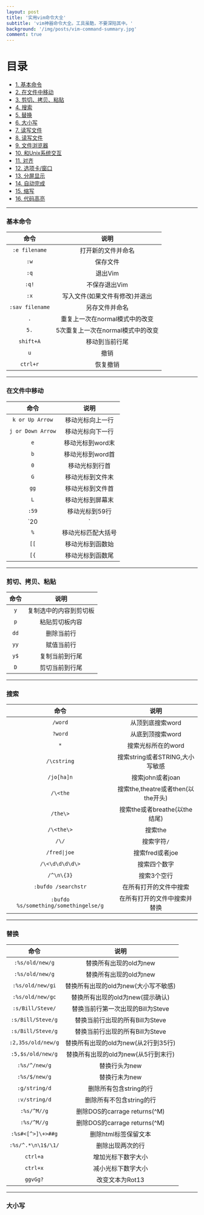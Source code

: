 ```yaml
---
layout: post
title: '实用vim命令大全'
subtitle: 'vim神器命令大全。工具虽酷，不要深陷其中。'
background: '/img/posts/vim-command-summary.jpg'
comment: true
---
```


# 目录

- [1. 基本命令](#1)
- [2. 在文件中移动](#2)
- [3. 剪切、拷贝、粘贴](#3)
- [4. 搜索](#4)
- [5. 替换](#5)
- [6. 大小写](#6)
- [7. 读写文件](#7)
- [8. 读写文件](#8)
- [9. 文件浏览器](#9)
- [10. 和Unix系统交互](#10)
- [11. 对齐](#11)
- [12. 选项卡/窗口](#12)
- [13. 分屏显示](#13)
- [14. 自动完成](#14)
- [15. 缩写](#15)
- [16. 代码高亮](#16)

---

<h3 id="1">基本命令</h3>

| 命令 | 说明 |
| :--:| :--: |
| `:e filename` | 打开新的文件并命名 |
| `:w` | 保存文件 |
| `:q` | 退出Vim |
| `:q!` | 不保存退出Vim |
| `:x` | 写入文件(如果文件有修改)并退出 |
| `:sav filename` | 另存文件并命名 |
| `.` | 重复上一次在normal模式中的改变 |
| `5.` | 5次重复上一次在normal模式中的改变 |
| `shift+A` | 移动到当前行尾 |
| `u` | 撤销 |
| `ctrl+r` | 恢复撤销 |

---

<h3 id="2">在文件中移动</h3>

| 命令 | 说明 |
| :--:| :--: |
| `k or Up Arrow` | 移动光标向上一行 |
| `j or Down Arrow` | 移动光标向下一行 |
| `e` | 移动光标到word末 |
| `b` | 移动光标到word首 |
| `0` | 移动光标到行首 |
| `G` | 移动光标到文件末 |
| `gg` | 移动光标到文件首 |
| `L` | 移动光标到屏幕末 |
| `:59` | 移动光标到59行 |
| `20|` | 移动光标到20列 |
| `%` | 移动光标匹配大括号 |
| `[[` | 移动光标到函数始 |
| `[{` | 移动光标到函数尾 |

---

<h3 id="3">剪切、拷贝、粘贴</h3>

| 命令 | 说明 |
| :--:| :--: |
| `y` | 复制选中的内容到剪切板 |
| `p` | 粘贴剪切板内容 |
| `dd` | 删除当前行 |
| `yy` | 赋值当前行 |
| `y$` | 复制当前到行尾 |
| `D` | 剪切当前到行尾 |

---

<h3 id="3">搜索</h3>

| 命令 | 说明 |
| :--:| :--: |
| `/word` | 从顶到底搜索word |
| `?word` | 从底到顶搜索word |
| `*` | 搜索光标所在的word |
| `/\cstring` | 搜索string或者STRING,大小写敏感 |
| `/jo[ha]n` | 搜索john或者joan |
| `/\<the` | 搜索the,theatre或者then(以the开头) |
| `/the\>` | 搜索the或者breathe(以the结尾) |
| `/\<the\>` | 搜索the |
| `/\/` | 搜索字符`/` |
| `/fred\|joe` | 搜索fred或者joe |
| `/\<\d\d\d\d\>` | 搜索四个数字 |
| `/^\n\{3}` | 搜索3个空行 |
| `:bufdo /searchstr` | 在所有打开的文件中搜索 |
| `:bufdo %s/something/somethingelse/g` | 在所有打开的文件中搜索并替换 |

---

<h3 id="3">替换</h3>

| 命令 | 说明 |
| :--:| :--: |
| `:%s/old/new/g` | 替换所有出现的old为new |
| `:%s/old/new/g` | 替换所有出现的old为new |
| `:%s/old/new/gi` | 替换所有出现的old为new(大小写不敏感) |
| `:%s/old/new/gc` | 替换所有出现的old为new(提示确认) |
| `:s/Bill/Steve/` | 替换当前行第一次出现的Bill为Steve |
| `:s/Bill/Steve/g` | 替换当前行出现的所有Bill为Steve |
| `:s/Bill/Steve/g` | 替换当前行出现的所有Bill为Steve |
| `:2,35s/old/new/g` | 替换所有出现的old为new(从2行到35行) |
| `:5,$s/old/new/g` | 替换所有出现的old为new(从5行到末行) |
| `:%s/^/new/g` | 替换行头为new |
| `:%s/$/new/g` | 替换行未为new |
| `:g/string/d` | 删除所有包含string的行 |
| `:v/string/d` | 删除所有不包含string的行 |
| `:%s/^M//g` | 删除DOS的carrage returns(^M) |
| `:%s/^M//g` | 删除DOS的carrage returns(^M) |
| `:%s#<[^>]\+>##g` | 删除html标签保留文本 |
| `:%s/^.*\n\1$/\1/` | 删除出现两次的行 |
| `ctrl+a` | 增加光标下数字大小 |
| `ctrl+x` | 减小光标下数字大小 |
| `ggvGg?` | 改变文本为Rot13 |

---

<h3 id="3">大小写</h3>

